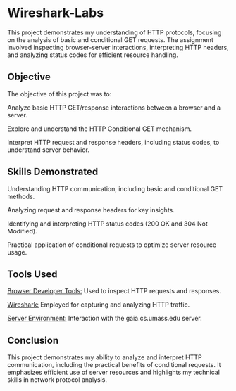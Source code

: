 # Wireshark-Labs

This project demonstrates my understanding of HTTP protocols, focusing on the analysis of basic and conditional GET requests. The assignment involved inspecting browser-server interactions, interpreting HTTP headers, and analyzing status codes for efficient resource handling.

## Objective
The objective of this project was to:

Analyze basic HTTP GET/response interactions between a browser and a server.

Explore and understand the HTTP Conditional GET mechanism.

Interpret HTTP request and response headers, including status codes, to understand server behavior.

## Skills Demonstrated
Understanding HTTP communication, including basic and conditional GET methods.

Analyzing request and response headers for key insights.

Identifying and interpreting HTTP status codes (200 OK and 304 Not Modified).

Practical application of conditional requests to optimize server resource usage.

## Tools Used
<u>Browser Developer Tools:</u> Used to inspect HTTP requests and responses.

<u>Wireshark:</u> Employed for capturing and analyzing HTTP traffic.

<u>Server Environment:</u> Interaction with the gaia.cs.umass.edu server.


## Conclusion
This project demonstrates my ability to analyze and interpret HTTP communication, including the practical benefits of conditional requests. It emphasizes efficient use of server resources and highlights my technical skills in network protocol analysis.

